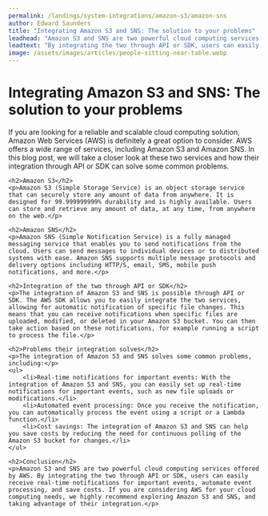 ```yaml
---
permalink: /landings/system-integrations/amazon-s3/amazon-sns
author: Edward Saunders
title: "Integrating Amazon S3 and SNS: The solution to your problems"
leadhead: "Amazon S3 and SNS are two powerful cloud computing services offered by AWS"
leadtext: "By integrating the two through API or SDK, users can easily receive real-time notifications for important events, automate event processing, and save costs. If you are considering AWS for your cloud computing needs, we highly recommend exploring Amazon S3 and SNS, and taking advantage of their integration."
image: /assets/images/articles/people-sitting-near-table.webp
---
```

<div class="arttext">	<h1>Integrating Amazon S3 and SNS: The solution to your problems</h1>
	<p>If you are looking for a reliable and scalable cloud computing solution, Amazon Web Services (AWS) is definitely a great option to consider. AWS offers a wide range of services, including Amazon S3 and Amazon SNS. In this blog post, we will take a closer look at these two services and how their integration through API or SDK can solve some common problems.</p>

	<h2>Amazon S3</h2>
	<p>Amazon S3 (Simple Storage Service) is an object storage service that can securely store any amount of data from anywhere. It is designed for 99.999999999% durability and is highly available. Users can store and retrieve any amount of data, at any time, from anywhere on the web.</p>

	<h2>Amazon SNS</h2>
	<p>Amazon SNS (Simple Notification Service) is a fully managed messaging service that enables you to send notifications from the cloud. Users can send messages to individual devices or to distributed systems with ease. Amazon SNS supports multiple message protocols and delivery options including HTTP/S, email, SMS, mobile push notifications, and more.</p>

	<h2>Integration of the two through API or SDK</h2>
	<p>The integration of Amazon S3 and SNS is possible through API or SDK. The AWS SDK allows you to easily integrate the two services, allowing for automatic notification of specific file changes. This means that you can receive notifications when specific files are uploaded, modified, or deleted in your Amazon S3 bucket. You can then take action based on these notifications, for example running a script to process the file.</p>

	<h2>Problems their integration solves</h2>
	<p>The integration of Amazon S3 and SNS solves some common problems, including:</p>
	<ul>
		<li>Real-time notifications for important events: With the integration of Amazon S3 and SNS, you can easily set up real-time notifications for important events, such as new file uploads or modifications.</li>
		<li>Automated event processing: Once you receive the notification, you can automatically process the event using a script or a Lambda function.</li>
		<li>Cost savings: The integration of Amazon S3 and SNS can help you save costs by reducing the need for continuous polling of the Amazon S3 bucket for changes.</li>
	</ul>

	<h2>Conclusion</h2>
	<p>Amazon S3 and SNS are two powerful cloud computing services offered by AWS. By integrating the two through API or SDK, users can easily receive real-time notifications for important events, automate event processing, and save costs. If you are considering AWS for your cloud computing needs, we highly recommend exploring Amazon S3 and SNS, and taking advantage of their integration.</p>
</div>